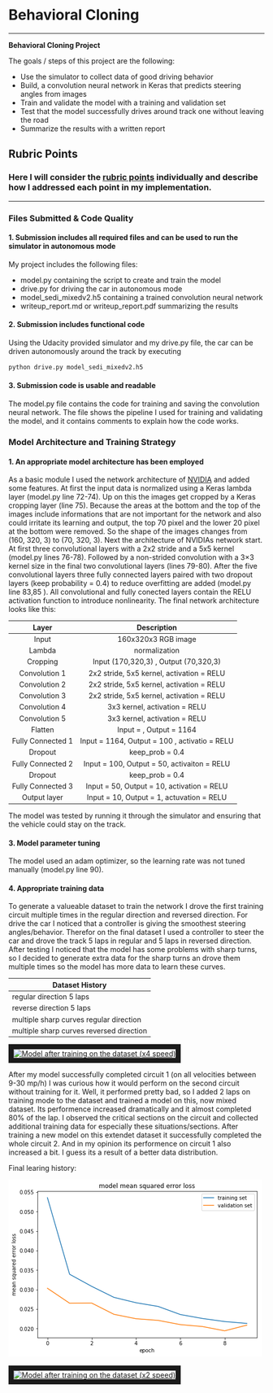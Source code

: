 # **Behavioral Cloning** 



---

**Behavioral Cloning Project**

The goals / steps of this project are the following:
* Use the simulator to collect data of good driving behavior
* Build, a convolution neural network in Keras that predicts steering angles from images
* Train and validate the model with a training and validation set
* Test that the model successfully drives around track one without leaving the road
* Summarize the results with a written report


[//]: # (Image References)

[image1]: ./Images/nvidia.png "nvidia"
[image2]: ./Images/mixedv2.png "model_sedi_mixedv2"
[image3]: ./Images/placeholder_small.png "Recovery Image"
[image4]: ./Images/placeholder_small.png "Recovery Image"
[image5]: ./Images/placeholder_small.png "Recovery Image"
[image6]: ./Images/placeholder_small.png "Normal Image"
[image7]: ./Images/placeholder_small.png "Flipped Image"

## Rubric Points
### Here I will consider the [rubric points](https://review.udacity.com/#!/rubrics/432/view) individually and describe how I addressed each point in my implementation.  

---
### Files Submitted & Code Quality

#### 1. Submission includes all required files and can be used to run the simulator in autonomous mode

My project includes the following files:
* model.py containing the script to create and train the model
* drive.py for driving the car in autonomous mode
* model_sedi_mixedv2.h5 containing a trained convolution neural network 
* writeup_report.md or writeup_report.pdf summarizing the results

#### 2. Submission includes functional code
Using the Udacity provided simulator and my drive.py file, the car can be driven autonomously around the track by executing 
```sh
python drive.py model_sedi_mixedv2.h5
```

#### 3. Submission code is usable and readable

The model.py file contains the code for training and saving the convolution neural network. The file shows the pipeline I used for training and validating the model, and it contains comments to explain how the code works.

### Model Architecture and Training Strategy

#### 1. An appropriate model architecture has been employed

As a basic module I used the network architecture of [NVIDIA](https://devblogs.nvidia.com/parallelforall/deep-learning-self-driving-cars/) and added some features. At first the input data is normalized using a Keras lambda layer (model.py line 72-74). Up on this the images get cropped by a Keras cropping layer (line 75). Because the areas at the bottom and the top of the images include informations that are not important for the network and also could irritate its learning and output, the top 70 pixel and the lower 20 pixel at the bottom were removed. So the shape of the images changes from (160, 320, 3) to (70, 320, 3). Next the architecture of NVIDIAs network start. At first three convolutional layers with a 2x2 stride and a 5x5 kernel (model.py lines 76-78). Followed by a non-strided convolution with a 3×3 kernel size in the final two convolutional layers (lines 79-80).
After the five convolutional layers three fully connected layers paired with two dropout layers (keep probability = 0.4) to reduce overfitting are added (model.py line 83,85 ). All convolutional and fully conected layers contain the RELU activation function to introduce nonlinearity. The final network architecture looks like this:


| Layer         		|     Description	        					    | 
| :---------------------: | :---------------------------------------------: | 
| Input         		| 160x320x3 RGB image   						    | 
| Lambda         		| normalization          					 	    | 
| Cropping         		| Input (170,320,3) , Output (70,320,3)			    | 
| Convolution 1     	| 2x2 stride, 5x5 kernel, activation = RELU    	    |
| Convolution 2			| 2x2 stride, 5x5 kernel, activation = RELU		    |
| Convolution 3	      	| 2x2 stride, 5x5 kernel, activation = RELU  	    |
| Convolution 4 	    | 3x3 kernel, activation = RELU                 	|
| Convolution 5    		| 3x3 kernel, activation = RELU		     		   	|
| Flatten    			| Input = , Output = 1164	                        |
| Fully Connected 1		| Input = 1164, Output = 100 , activatio = RELU 	|
| Dropout        		| keep_prob = 0.4						            |
| Fully Connected 2 		| Input = 100, Output = 50, activaiton = RELU	|
| Dropout        		| keep_prob = 0.4                   				|
| Fully Connected 3		| Input = 50, Output = 10, activation = RELU		|
| Output layer      		| Input = 10, Output = 1, actuvation = RELU	    |




The model was tested by running it through the simulator and ensuring that the vehicle could stay on the track.

#### 3. Model parameter tuning

The model used an adam optimizer, so the learning rate was not tuned manually (model.py line 90).

#### 4. Appropriate training data

To generate a valueable dataset to train the network I drove the first training circuit multiple times in the regular direction and reversed direction. For drive the car I noticed that a controller is giving the smoothest steering angles/behavior. Therefor on the final dataset I used a controller to steer the car and drove the track 5 laps in regular and 5 laps in reversed direction. After testing I noticed that the model has some problems with sharp turns, so I decided to generate extra data for the sharp turns an drove them multiple times so the model has more data to learn these curves. 

| Dataset History |
| ---   |
| regular direction   5 laps               |
| reverse direction   5 laps               |
| multiple sharp curves regular direction  |
| multiple sharp curves reversed direction |


<a href="https://www.youtube.com/watch?v=pIqWvn6jHCo
" target="_blank"><img src="https://www.youtube.com/watch?v=pIqWvn6jHCo.jpg" 
alt="Model after training on the dataset  (x4 speed)" width="240" height="180" border="10" /></a>

After my model successfully completed circuit 1 (on all velocities between 9-30 mp/h) I was curious how it would perform on the second circuit without training for it.
Well, it performed pretty bad, so I added 2 laps on training mode to the dataset and trained a model on this, now mixed dataset. 
Its performence increased dramatically and it almost completed 80% of the lap. I observed the critical sections on the circuit and collected additional training data for especially these situations/sections. After training a new model on this extendet dataset it successfully completed the whole circuit 2. And in my opinion its performence on circuit 1 also increased a bit. I guess its a result of a better data distribution.

Final learing history: 

![alt text][image2]

<a href="https://www.youtube.com/watch?v=pzMp2ard7_I
" target="_blank"><img src="https://www.youtube.com/watch?v=pzMp2ard7_I" 
alt="Model after training on the dataset   (x2 speed)" width="240" height="180" border="10" /></a>


